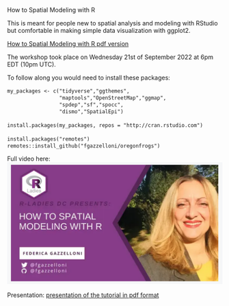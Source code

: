 How to Spatial Modeling with R

This is meant for people new to spatial analysis and modeling with RStudio but comfortable in making simple data visualization with ggplot2.

[How to Spatial Modeling with R pdf version](_book/index.pdf)

The workshop took place on Wednesday 21st of September 2022 at 6pm EDT (10pm UTC).

To follow along you would need to install these packages:

```{r}
my_packages <- c("tidyverse","ggthemes",
                 "maptools","OpenStreetMap","ggmap",
                 "spdep","sf","spocc",
                 "dismo","SpatialEpi")

install.packages(my_packages, repos = "http://cran.rstudio.com")

install.packages("remotes")
remotes::install_github("fgazzelloni/oregonfrogs")
```

Full video here: [![Full video here](images/canvas.png)](https://youtu.be/oYRnA-8ncPU)

Presentation: [presentation of the tutorial in pdf format](presentation.pdf)
